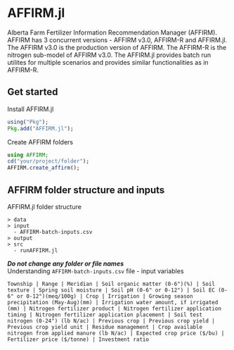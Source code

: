 # AFFIRM.jl 
Alberta Farm Fertilizer Information Recommendation Manager (AFFIRM). AFFIRM has 3 concurrent versions - AFFIRM v3.0, AFFIRM-R and AFFIRM.jl. The AFFIRM v3.0 is the production version of AFFIRM. The AFFIRM-R is the nitrogen sub-model of AFFIRM v3.0. The AFFIRM.jl provides batch run utilites for multiple scenarios and provides similar functionalities as in AFFIRM-R.

## Get started
Install AFFIRM.jl
```julia
using("Pkg");
Pkg.add("AFFIRM.jl");
```
Create AFFIRM folders
```julia
using AFFIRM;
cd("your/project/folder");
AFFIRM.create_affirm();
```
## AFFIRM folder structure and inputs
AFFIRM.jl folder structure
```
> data
> input
  - AFFIRM-batch-inputs.csv
> output
> src
  - runAFFIRM.jl
```
***Do not change any folder or file names***
<br>Understanding ```AFFIRM-batch-inputs.csv``` file - input variables
```
Township | Range | Meridian | Soil organic matter (0-6")(%) | Soil texture | Spring soil moisture | Soil pH (0-6" or 0-12") | Soil EC (0-6" or 0-12")(meq/100g) | Crop | Irrigation | Growing season precipitation (May-Aug)(mm) | Irrigation water amount, if irrigated (mm) | Nitrogen fertilizer product | Nitrogen fertilizer application timing | Nitrogen fertilizer application placement | Soil test nitrogen (0-24") (lb N/ac) | Previous crop | Previous crop yield | Previous crop yield unit | Residue management | Crop available nitrogen from applied manure (lb N/ac) | Expected crop price ($/bu) | Fertilizer price ($/tonne) | Investment ratio

```

